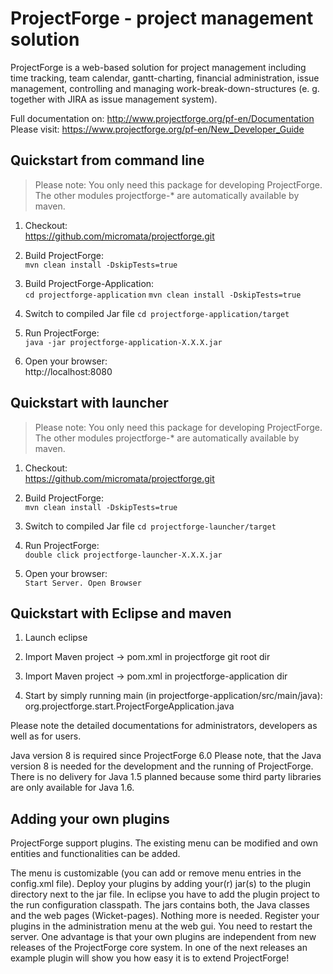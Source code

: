 # ProjectForge - project management solution

ProjectForge is a web-based solution for project management including time tracking, team calendar, gantt-charting, financial administration, issue management,
controlling and managing work-break-down-structures (e. g. together with JIRA as issue management system).

Full documentation on: http://www.projectforge.org/pf-en/Documentation
Please visit: https://www.projectforge.org/pf-en/New_Developer_Guide

## Quickstart from command line

> Please note: You only need this package for developing ProjectForge.
> The other modules projectforge-* are automatically available by maven.

1. Checkout:  
   https://github.com/micromata/projectforge.git

2. Build ProjectForge:  
   ```mvn clean install -DskipTests=true```
   
3. Build ProjectForge-Application:  
   ```cd projectforge-application```
   ```mvn clean install -DskipTests=true```

4. Switch to compiled Jar file
   ```cd projectforge-application/target```

5. Run ProjectForge:  
   ```java -jar projectforge-application-X.X.X.jar```

6. Open your browser:  
   http://localhost:8080
   
## Quickstart with launcher

> Please note: You only need this package for developing ProjectForge.
> The other modules projectforge-* are automatically available by maven.

1. Checkout:  
   https://github.com/micromata/projectforge.git

2. Build ProjectForge:  
   ```mvn clean install -DskipTests=true```

3. Switch to compiled Jar file
   ```cd projectforge-launcher/target```

4. Run ProjectForge:  
   ```double click projectforge-launcher-X.X.X.jar```

5. Open your browser:  
   ```Start Server. Open Browser```


## Quickstart with Eclipse and maven

1. Launch eclipse

2. Import Maven project -> pom.xml in projectforge git root dir

3. Import Maven project -> pom.xml in projectforge-application dir

3. Start by simply running main (in projectforge-application/src/main/java):  
   org.projectforge.start.ProjectForgeApplication.java

Please note the detailed documentations for administrators, developers as well as for users.

Java version 8 is required since ProjectForge 6.0
Please note, that the Java version 8 is needed for the development and the running of ProjectForge. There is no delivery for Java 1.5 planned because some third party libraries are only available for Java 1.6.

## Adding your own plugins
ProjectForge support plugins. The existing menu can be modified and own entities and functionalities can be added.

The menu is customizable (you can add or remove menu entries in the config.xml file).
Deploy your plugins by adding your(r) jar(s) to the plugin directory next to the jar file. In eclipse you have to add the plugin project to the run configuration classpath. The jars contains both, the Java classes and the web pages (Wicket-pages). Nothing more is needed.
Register your plugins in the administration menu at the web gui. You need to restart the server.
One advantage is that your own plugins are independent from new releases of the ProjectForge core system. In one of the next releases an example plugin will show you how easy it is to extend ProjectForge!

